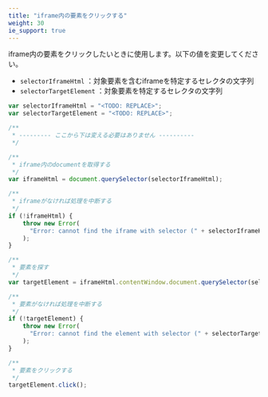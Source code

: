 ```yaml
---
title: "iframe内の要素をクリックする"
weight: 30
ie_support: true
---
```

iframe内の要素をクリックしたいときに使用します。以下の値を変更してください。
- `selectorIframeHtml` ：対象要素を含むiframeを特定するセレクタの文字列
- `selectorTargetElement` ：対象要素を特定するセレクタの文字列
```js
var selectorIframeHtml = "<TODO: REPLACE>";
var selectorTargetElement = "<TODO: REPLACE>";

/**
 * --------- ここから下は変える必要はありません ----------
 */

/**
 * iframe内のdocumentを取得する
 */
var iframeHtml = document.querySelector(selectorIframeHtml);

/**
 * iframeがなければ処理を中断する
 */
if (!iframeHtml) {
    throw new Error(
      "Error: cannot find the iframe with selector (" + selectorIframeHtml + ")."
    );
}

/**
 * 要素を探す
 */
var targetElement = iframeHtml.contentWindow.document.querySelector(selectorTargetElement);

/**
 * 要素がなければ処理を中断する
 */
if (!targetElement) {
    throw new Error(
      "Error: cannot find the element with selector (" + selectorTargetElement + ")."
    );
}

/**
 * 要素をクリックする
 */
targetElement.click();
```
